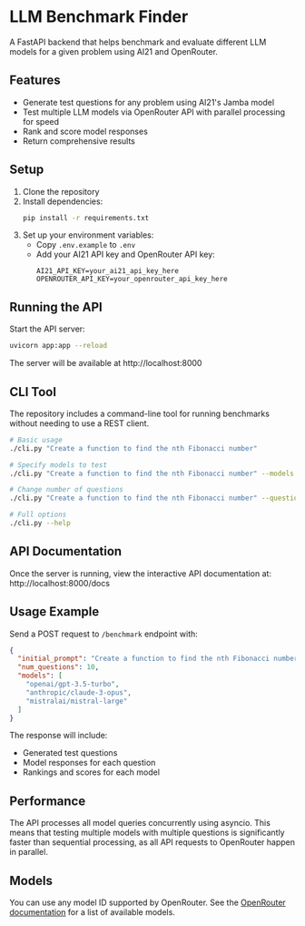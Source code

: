 # LLM Benchmark Finder

A FastAPI backend that helps benchmark and evaluate different LLM models for a given problem using AI21 and OpenRouter.

## Features

- Generate test questions for any problem using AI21's Jamba model
- Test multiple LLM models via OpenRouter API with parallel processing for speed
- Rank and score model responses
- Return comprehensive results

## Setup

1. Clone the repository
2. Install dependencies:
   ```bash
   pip install -r requirements.txt
   ```
3. Set up your environment variables:
   - Copy `.env.example` to `.env`
   - Add your AI21 API key and OpenRouter API key:
     ```
     AI21_API_KEY=your_ai21_api_key_here
     OPENROUTER_API_KEY=your_openrouter_api_key_here
     ```

## Running the API

Start the API server:

```bash
uvicorn app:app --reload
```

The server will be available at http://localhost:8000

## CLI Tool

The repository includes a command-line tool for running benchmarks without needing to use a REST client.

```bash
# Basic usage
./cli.py "Create a function to find the nth Fibonacci number"

# Specify models to test
./cli.py "Create a function to find the nth Fibonacci number" --models openai/gpt-4 anthropic/claude-3-opus

# Change number of questions
./cli.py "Create a function to find the nth Fibonacci number" --questions 3

# Full options
./cli.py --help
```

## API Documentation

Once the server is running, view the interactive API documentation at:
http://localhost:8000/docs

## Usage Example

Send a POST request to `/benchmark` endpoint with:

```json
{
  "initial_prompt": "Create a function to find the nth Fibonacci number",
  "num_questions": 10,
  "models": [
    "openai/gpt-3.5-turbo",
    "anthropic/claude-3-opus",
    "mistralai/mistral-large"
  ]
}
```

The response will include:
- Generated test questions
- Model responses for each question
- Rankings and scores for each model

## Performance

The API processes all model queries concurrently using asyncio. This means that testing multiple models with multiple questions is significantly faster than sequential processing, as all API requests to OpenRouter happen in parallel.

## Models

You can use any model ID supported by OpenRouter. See the [OpenRouter documentation](https://openrouter.ai/docs) for a list of available models. 